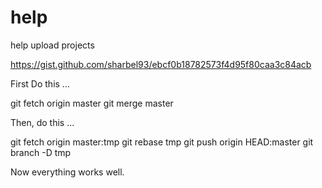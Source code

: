 # help
help upload projects


https://gist.github.com/sharbel93/ebcf0b18782573f4d95f80caa3c84acb

First Do this ...

git fetch origin master
git merge  master

Then, do this ...

git fetch origin master:tmp
git rebase tmp
git push origin HEAD:master
git branch -D tmp

Now everything works well.
